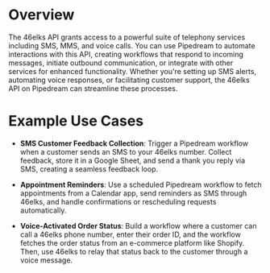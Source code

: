 # Overview

The 46elks API grants access to a powerful suite of telephony services including SMS, MMS, and voice calls. You can use Pipedream to automate interactions with this API, creating workflows that respond to incoming messages, initiate outbound communication, or integrate with other services for enhanced functionality. Whether you're setting up SMS alerts, automating voice responses, or facilitating customer support, the 46elks API on Pipedream can streamline these processes.

# Example Use Cases

- **SMS Customer Feedback Collection**: Trigger a Pipedream workflow when a customer sends an SMS to your 46elks number. Collect feedback, store it in a Google Sheet, and send a thank you reply via SMS, creating a seamless feedback loop.

- **Appointment Reminders**: Use a scheduled Pipedream workflow to fetch appointments from a Calendar app, send reminders as SMS through 46elks, and handle confirmations or rescheduling requests automatically.

- **Voice-Activated Order Status**: Build a workflow where a customer can call a 46elks phone number, enter their order ID, and the workflow fetches the order status from an e-commerce platform like Shopify. Then, use 46elks to relay that status back to the customer through a voice message.
